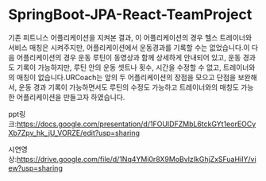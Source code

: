 # SpringBoot-JPA-React-TeamProject

기존 피트니스 어플리케이션을 지켜본 결과, 이 어플리케이션의 경우 헬스 트레이너와 서비스 매칭은 시켜주지만, 어플리케이션에서 운동경과를 기록할 수는 없었습니다.이 다음 어플리케이션의 경우 운동 루틴이 동영상과 함께 상세하게 안내되어 있고, 운동 경과도 기록이 가능하지만, 루틴 안의 운동 셋트나 횟수, 시간을 수정할 수 없고, 트레이너와의 매칭이 없습니다.URCoach는 앞의 두 어플리케이션의 장점을 모으고 단점을 보완해서, 운동 경과 기록이 가능하면서도 루틴의 수정도 가능하고 트레이너와의 매칭도 가능한 어플리케이션을 만들고자 하였습니다.


ppt링크:https://docs.google.com/presentation/d/1FOUIDFZMbL6tckGYt1eorEOCyXb7Zpv_hk_jU_VORZE/edit?usp=sharing

시연영상:https://drive.google.com/file/d/1Nq4YMi0r8X9MoBvlzIkGhjZxSFuaHiIY/view?usp=sharing
